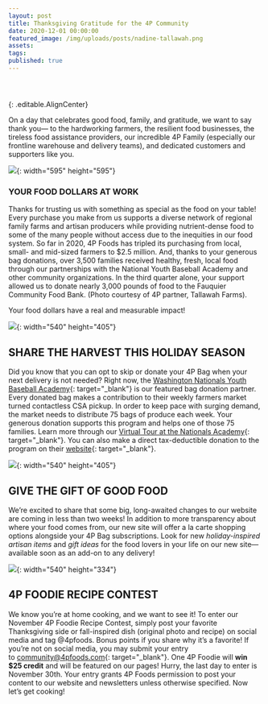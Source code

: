 ```yaml
---
layout: post
title: Thanksgiving Gratitude for the 4P Community
date: 2020-12-01 00:00:00
featured_image: /img/uploads/posts/nadine-tallawah.png
assets:
tags:
published: true
---
```


#### &nbsp;
{: .editable.AlignCenter}

On a day that celebrates good food, family, and gratitude, we want to say thank you— to the hardworking farmers, the resilient food businesses, the tireless food assistance providers, our incredible 4P Family (especially our frontline warehouse and delivery teams), and dedicated customers and supporters like you.

![](/uploads/nadine-tallawah.png){: width="595" height="595"}

### YOUR FOOD DOLLARS AT WORK

Thanks for trusting us with something as special as the food on your table\! Every purchase you make from us supports a diverse network of regional family farms and artisan producers while providing nutrient-dense food to some of the many people without access due to the inequities in our food system. So far in 2020, 4P Foods has tripled its purchasing from local, small- and mid-sized farmers to $2.5 million. And, thanks to your generous bag donations, over 3,500 families received healthy, fresh, local food through our partnerships with the National Youth Baseball Academy and other community organizations. In the third quarter alone, your support allowed us to donate nearly 3,000 pounds of food to the Fauquier Community Food Bank. (Photo courtesy of 4P partner, Tallawah Farms).

Your food dollars have a real and measurable impact\!

![](/uploads/unnamed-3.jpg){: width="540" height="405"}

## **SHARE THE HARVEST THIS HOLIDAY SEASON**

Did you know that you can opt to skip or donate your 4P Bag when your next delivery is not needed? Right now, the&nbsp;[Washington Nationals Youth Baseball Academy](https://4pfoods.us3.list-manage.com/track/click?u=ad164c24986d53694379b9d1a&amp;id=8c94a8074b&amp;e=5d0e397c45){: target="_blank"}&nbsp;is our featured bag donation partner. Every donated bag makes a contribution to their weekly farmers market turned contactless CSA pickup. In order to keep pace with surging demand, the market needs to distribute 75 bags of produce each week. Your generous donation supports this program and helps one of those 75 families. Learn more through our&nbsp;[Virtual Tour at the Nationals Academy](https://4pfoods.us3.list-manage.com/track/click?u=ad164c24986d53694379b9d1a&amp;id=30a22510ad&amp;e=5d0e397c45){: target="_blank"}. You can also make a direct tax-deductible donation to the program on their&nbsp;[website](https://4pfoods.us3.list-manage.com/track/click?u=ad164c24986d53694379b9d1a&amp;id=f0dc4ebc80&amp;e=5d0e397c45){: target="_blank"}.

![](/uploads/unnamed-1.jpg){: width="540" height="405"}

## **GIVE THE GIFT OF GOOD FOOD**

We’re excited to share that some big, long-awaited changes to our website are coming in less than two weeks\! In addition to more transparency about where your food comes from, our new site will offer a la carte shopping options alongside your 4P Bag subscriptions. Look for new&nbsp;*holiday-inspired artisan items*&nbsp;and&nbsp;*gift ideas*&nbsp;for the food lovers in your life on our new site— available soon as an add-on to any delivery\!

![](/uploads/unnamed-2.jpg){: width="540" height="334"}

## **4P FOODIE RECIPE CONTEST**

We know you’re at home cooking, and we want to see it\! To enter our November 4P Foodie Recipe Contest, simply post your favorite Thanksgiving side or fall-inspired dish (original photo and recipe) on social media and tag @4pfoods. Bonus points if you share why it’s a favorite\! If you’re not on social media, you may submit your entry to&nbsp;[community@4pfoods.com](mailto:community@4pfoods.com?subject=4P%20Foodie%20Recipe%20Contest!){: target="_blank"}. One 4P Foodie will&nbsp;**win $25 credit**&nbsp;and will be featured on our pages\! Hurry, the last day to enter is November 30th. Your entry grants 4P Foods permission to post your content to our website and newsletters unless otherwise specified. Now let’s get cooking\!